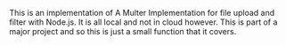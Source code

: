 This is an implementation of A Multer Implementation for file upload and filter with Node.js. It is all local and not in cloud however. This is part of a major project and so this is just a small function that it covers.